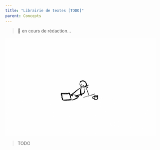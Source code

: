 ```yaml
---
title: "Librairie de textes [TODO]"
parent: Concepts
---
```


> 🚧 en cours de rédaction...

![SynApps](../assets/under-progress.gif)


> TODO
